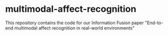 # multimodal-affect-recognition
This repository contains the code for our Information Fusion paper "End-to-end multimodal affect recognition in real-world environments"
